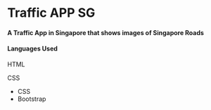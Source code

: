 <h1>Traffic APP SG</h1>

<h4> A Traffic App in Singapore that shows images of Singapore Roads</h3>

<h4>Languages Used</h4>
<p>HTML </p>
<p>CSS</p>
<ul>
    <li>CSS</li>
    <li>Bootstrap</li>
</ul>
